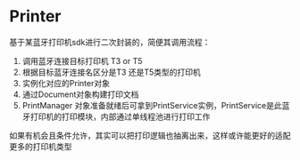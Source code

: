 # Printer


基于某蓝牙打印机sdk进行二次封装的，简便其调用流程：

1. 调用蓝牙连接目标打印机 T3 or T5
2. 根据目标蓝牙连接名区分是T3 还是T5类型的打印机
3. 实例化对应的Printer对象
4. 通过Document对象构建打印文档
5. PrintManager 对象准备就绪后可拿到PrintService实例，PrintService是此蓝牙打印机的打印模块，内部通过单线程池进行打印工作

如果有机会且条件允许，其实可以把打印逻辑也抽离出来，这样或许能更好的适配更多的打印机类型


